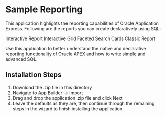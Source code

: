 # Sample Reporting

This application highlights the reporting capabilities of Oracle Application Express. Following are the reports you can create declaratively using SQL:

Interactive Report
Interactive Grid
Faceted Search
Cards
Classic Report

Use this application to better understand the native and declarative reporting functionality of Oracle APEX and how to write simple and advanced SQL.

Installation Steps
------------------------------------
1. Download the .zip file in this directory
2. Navigate to App Builder -> Import
3. Drag and drop the application .zip file and click Next
4. Leave the defaults as they are, then continue through the remaining steps in the wizard to finish installing the application
